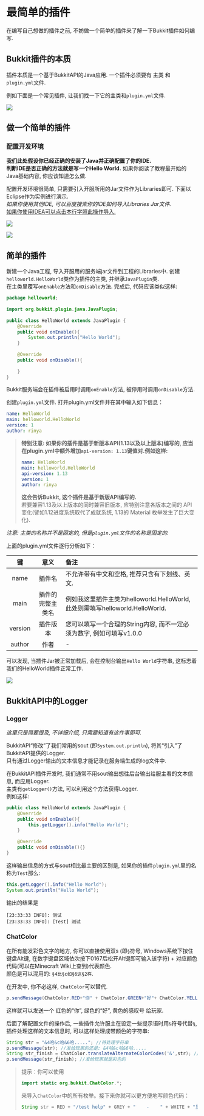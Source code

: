 # 最简单的插件

在编写自己想做的插件之前, 不妨做一个简单的插件来了解一下Bukkit插件如何编写.  

## Bukkit插件的本质
插件本质是一个基于BukkitAPI的Java应用. 一个插件必须要有 主类 和 `plugin.yml`文件.

例如下面是一个常见插件, 让我们找一下它的主类和`plugin.yml`文件.  

<a data-fancybox href="https://i.loli.net/2020/03/29/BZ9wubDxag7zJf4.jpg" rel="external nofollow" >![](https://i.loli.net/2020/03/29/BZ9wubDxag7zJf4.jpg)</a>


## 做一个简单的插件

### 配置开发环境

**我们此处假设你已经正确的安装了Java并正确配置了你的IDE.**  
**判断IDE是否正确的方法就是写一个Hello World.** 如果你阅读了教程最开始的Java基础内容, 你应该知道怎么做.

配置开发环境很简单, 只需要引入开服所用的Jar文件作为Libraries即可. 下面以Eclipse作为实例进行演示.  
*如果你使用其他IDE, 可以百度搜索你的IDE如何导入Libraries Jar文件.*  
[如果你使用IDEA可以点击本行字照此操作导入.](https://jingyan.baidu.com/article/b0b63dbfe25df24a483070a1.html)

<a data-fancybox href="https://i.loli.net/2020/03/29/VobfqLu4Gi1Op8U.jpg" rel="external nofollow" >![](https://i.loli.net/2020/03/29/VobfqLu4Gi1Op8U.jpg)</a>

<a data-fancybox href="https://i.loli.net/2020/03/29/3pc2KfeiTZ49OYo.jpg" rel="external nofollow" >![](https://i.loli.net/2020/03/29/3pc2KfeiTZ49OYo.jpg)</a>

## 简单的插件

新建一个Java工程, 导入开服用的服务端jar文件到工程的Libraries中. 创建`helloworld.HelloWorld`类作为插件的主类, 并继承`JavaPlugin`类.  
在主类里覆写`onEnable`方法和`onDisable`方法. 完成后, 代码应该类似这样:  

```java
package helloworld;  
  
import org.bukkit.plugin.java.JavaPlugin;  
  
public class HelloWorld extends JavaPlugin {
    @Override  
    public void onEnable(){  
        System.out.println("Hello World");
    }  
  
    @Override      
    public void onDisable(){  
        
    }  
}  
```

Bukkit服务端会在插件被启用时调用`onEnable`方法, 被停用时调用`onDisable`方法.

创建`plugin.yml`文件. 打开plugin.yml文件并在其中输入如下信息：  
```yml
name: HelloWorld
main: helloworld.HelloWorld
version: 1
author: rinya
```

> **特别注意: 如果你的插件是基于新版本API(1.13以及以上版本)编写的, 应当在plugin.yml中额外增加`api-version: 1.13`键值对.例如这样:**  
> ```yml
> name: HelloWorld
> main: helloworld.HelloWorld
> api-version: 1.13
> version: 1
> author: rinya
> ```
> **这会告诉Bukkit, 这个插件是基于新版API编写的.**  
> 若要兼容1.13及以上版本的同时兼容旧版本, 应特别注意各版本之间的 API 变化(譬如1.12进度系统取代了成就系统, 1.13的 Material 枚举发生了巨大变化).

*注意: 主类的名称并不是固定的, 但是`plugin.yml`文件的名称是固定的.*     

上面的plugin.yml文件逐行分析如下：

| 键 | 意义 | 备注 |
| :-:   | :-:   | :- |
| name | 插件名 | 不允许带有中文和空格, 推荐只含有下划线、英文. |  
| main | 插件的完整主类名 | 例如我这里插件主类为helloworld.HelloWorld, 此处则需填写helloworld.HelloWorld. |  
| version | 插件版本 | 您可以填写一个合理的String内容, 而不一定必须为数字, 例如可填写v1.0.0 |  
| author | 作者 |  -


可以发现, 当插件Jar被正常加载后, 会在控制台输出`Hello World`字符串, 这标志着我们的HelloWorld插件正常工作.  

<a data-fancybox href="https://i.loli.net/2020/03/29/cPj83RvW7qo9LbU.png" rel="external nofollow" >![](https://i.loli.net/2020/03/29/cPj83RvW7qo9LbU.png)</a>


## BukkitAPI中的Logger

### Logger
*这里只是简要提及, 不详细介绍, 只需要知道有这件事即可.*

BukkitAPI“修改”了我们常用的sout (即`System.out.println`), 将其“引入”了BukkitAPI提供的Logger.  
只有通过Logger输出的文本信息才能记录在服务端生成的log文件中.

在BukkitAPI插件开发时, 我们通常不用sout输出想往后台输出给服主看的文本信息, 而应用Logger.  
主类有`getLogger()`方法, 可以利用这个方法获得Logger.  
例如这样:

```java
public class HelloWorld extends JavaPlugin {
    @Override  
    public void onEnable(){  
        this.getLogger().info("Hello World");
    }  
  
    @Override      
    public void onDisable(){}  
}  
```

这样输出信息的方式与sout相比最主要的区别是, 如果你的插件`plugin.yml`里的名称为`Test`那么:

```java
this.getLogger().info("Hello World");
System.out.println("Hello World");
```

输出的结果是

```
[23:33:33 INFO]: 测试
[23:33:33 INFO]: [Test] 测试
```



### ChatColor
在所有能发彩色文字的地方, 你可以直接使用双s (即`§`符号, Windows系统下按住键盘Alt键, 在数字键盘区域依次按下0167后松开Alt键即可输入该字符) + 对应颜色代码(可以在Minecraft Wiki上查到)代表颜色.  
颜色是可以混用的: `§4比§c如§6这§2样`.

在开发中, 你不必这样, `ChatColor`可以替代.  

```java
p.sendMessage(ChatColor.RED+"你" + ChatColor.GREEN+"好"+ ChatColor.YELLOW + "!");
```

这样就可以发送一个 红色的“你”, 绿色的“好”, 黄色的感叹号 给玩家.  

后面了解配置文件的操作后, 一些插件允许服主在设定一些提示语时用`&`符号代替`§`, 插件处理这样的文本信息时, 可以这样处理成带颜色的字符串:  
```java
String str = "&4哈&c哈&6哈....."; //待处理字符串
p.sendMessage(str); //发给玩家的还是: &4哈&c哈&6哈.....
String str_finish = ChatColor.translateAlternateColorCodes('&',str); //处理好的字符串
p.sendMessage(str_finish); //发给玩家就是彩色的
```


> 提示：你可以使用  
> ```java 
> import static org.bukkit.ChatColor.*;
> ```
> 来导入`ChatColor`中的所有枚举。接下来你就可以更方便地写颜色代码：  
> ```java
> String str = RED + "/test help" + GREY + "    -    " + WHITE + "显示帮助菜单。";
> ```
